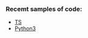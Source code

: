 ### Recemt samples of code:

-  [TS](https://github.com/rtviii/ribosome.xyz-frontend.ts/blob/master/src/redux/reducers/Filters/ActionTypes.ts)
-  [Python3](https://github.com/rtviii/python-sample/blob/master/CorrelatedUncorrellated.py)
